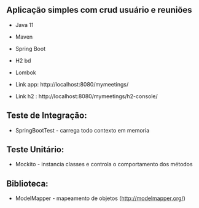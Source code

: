 ## Aplicação simples com crud usuário e reuniões

- Java 11
- Maven
- Spring Boot
- H2 bd
- Lombok

- Link app: http://localhost:8080/mymeetings/
- Link h2 : http://localhost:8080/mymeetings/h2-console/

## Teste de Integração:
- SpringBootTest - carrega todo contexto em memoria

## Teste Unitário:
- Mockito - instancia classes e controla o comportamento dos métodos

## Biblioteca:
- ModelMapper - mapeamento de objetos (http://modelmapper.org/)

